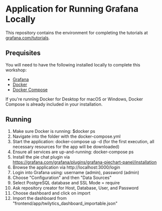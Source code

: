 # Application for Running Grafana Locally  

This repository contains the environment for completing the tutorials at [grafana.com/tutorials](https://grafana.com/tutorials).

## Prequisites

You will need to have the following installed locally to complete this workshop:

- [Grafana](https://grafana.com/docs/grafana/latest/installation/)
- [Docker](https://docs.docker.com/install/)
- [Docker Compose](https://docs.docker.com/compose/install/)

If you're running Docker for Desktop for macOS or Windows, Docker Compose is already included in your installation.

## Running

1. Make sure Docker is running: $docker ps
2. Navigate into the folder with the docker-compose.yml
3. Start the application: docker-compose up -d (for the first execution, all necessary resources for the app will be downloaded)
4. Ensure all services are up-and-running: docker-compose ps
5. Install the pie chat plugin via https://grafana.com/grafana/plugins/grafana-piechart-panel/installation
6. Browse the application via http://localhost:3000/login
7. Login into Grafana using: username (admin), password (admin)
8. Choose "Configuration" and then "Data Sources"
9. Select PostgreSQL database and SSL Mode = require
10. Ask repository creator for Host, Database, User, and Password
11. Choose dashboard and click on import
12. Import the dashboard from "frontend/app/twilytics_dashboard_importable.json" 

